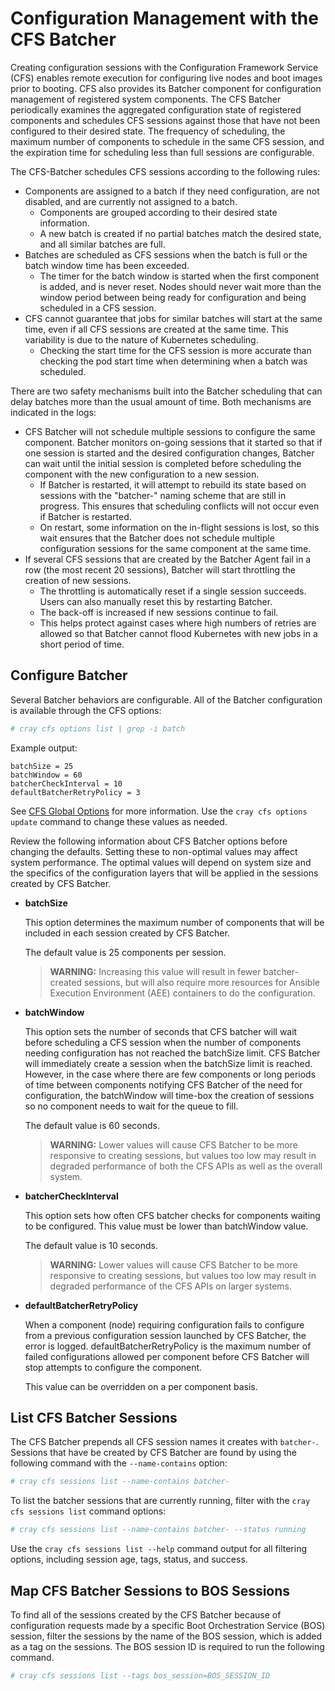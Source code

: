 # Configuration Management with the CFS Batcher

Creating configuration sessions with the Configuration Framework Service \(CFS\) enables remote execution for configuring live nodes and boot images prior to booting. CFS also provides its Batcher component for configuration management of registered system components. The CFS Batcher periodically examines the aggregated configuration state of registered components and schedules CFS sessions against those that have not been configured to their desired state. The frequency of scheduling, the maximum number of components to schedule in the same CFS session, and the expiration time for scheduling less than full sessions are configurable.

The CFS-Batcher schedules CFS sessions according to the following rules:

* Components are assigned to a batch if they need configuration, are not disabled, and are currently not assigned to a batch.
  * Components are grouped according to their desired state information.
  * A new batch is created if no partial batches match the desired state, and all similar batches are full.
* Batches are scheduled as CFS sessions when the batch is full or the batch window time has been exceeded.
  * The timer for the batch window is started when the first component is added, and is never reset. Nodes should never wait more than the window period between being ready for configuration and being scheduled in a CFS session.
* CFS cannot guarantee that jobs for similar batches will start at the same time, even if all CFS sessions are created at the same time. This variability is due to the nature of Kubernetes scheduling.
  * Checking the start time for the CFS session is more accurate than checking the pod start time when determining when a batch was scheduled.

There are two safety mechanisms built into the Batcher scheduling that can delay batches more than the usual amount of time. Both mechanisms are indicated in the logs:

* CFS Batcher will not schedule multiple sessions to configure the same component. Batcher monitors on-going sessions that it started so that if one session is started and the desired configuration changes, Batcher can wait until the initial session is completed before scheduling the component with the new configuration to a new session.
  * If Batcher is restarted, it will attempt to rebuild its state based on sessions with the "batcher-" naming scheme that are still in progress. This ensures that scheduling conflicts will not occur even if Batcher is restarted.
  * On restart, some information on the in-flight sessions is lost, so this wait ensures that the Batcher does not schedule multiple configuration sessions for the same component at the same time.
* If several CFS sessions that are created by the Batcher Agent fail in a row \(the most recent 20 sessions\), Batcher will start throttling the creation of new sessions.
  * The throttling is automatically reset if a single session succeeds. Users can also manually reset this by restarting Batcher.
  * The back-off is increased if new sessions continue to fail.
  * This helps protect against cases where high numbers of retries are allowed so that Batcher cannot flood Kubernetes with new jobs in a short period of time.

## Configure Batcher

Several Batcher behaviors are configurable. All of the Batcher configuration is available through the CFS options:

```bash
# cray cfs options list | grep -i batch
```

Example output:

```text
batchSize = 25
batchWindow = 60
batcherCheckInterval = 10
defaultBatcherRetryPolicy = 3
```

See [CFS Global Options](CFS_Global_Options.md) for more information. Use the `cray cfs options update` command to change these values as needed.

Review the following information about CFS Batcher options before changing the defaults. Setting these to non-optimal values may affect system performance. The optimal values will depend on system size and the specifics of the configuration layers that will be applied in the sessions created by CFS Batcher.

* **batchSize**
  
  This option determines the maximum number of components that will be included in each session created by CFS Batcher.

  The default value is 25 components per session.

  > **WARNING:** Increasing this value will result in fewer batcher-created sessions, but will also require more resources for Ansible Execution Environment \(AEE\) containers to do the configuration.

* **batchWindow**

  This option sets the number of seconds that CFS batcher will wait before scheduling a CFS session when the number of components needing configuration has not reached the batchSize limit. CFS Batcher will immediately create a session when the batchSize limit is reached. However, in the case where there are few components or long periods of time between components notifying CFS Batcher of the need for configuration, the batchWindow will time-box the creation of sessions so no component needs to wait for the queue to fill.

  The default value is 60 seconds.

  > **WARNING:** Lower values will cause CFS Batcher to be more responsive to creating sessions, but values too low may result in degraded performance of both the CFS APIs as well as the overall system.

* **batcherCheckInterval**

  This option sets how often CFS batcher checks for components waiting to be configured. This value must be lower than batchWindow value.

  The default value is 10 seconds.

  > **WARNING:** Lower values will cause CFS Batcher to be more responsive to creating sessions, but values too low may result in degraded performance of the CFS APIs on larger systems.

* **defaultBatcherRetryPolicy**
  
  When a component \(node\) requiring configuration fails to configure from a previous configuration session launched by CFS Batcher, the error is logged. defaultBatcherRetryPolicy is the maximum number of failed configurations allowed per component before CFS Batcher will stop attempts to configure the component.

  This value can be overridden on a per component basis.

## List CFS Batcher Sessions

The CFS Batcher prepends all CFS session names it creates with `batcher-`. Sessions that have be created by CFS Batcher are found by using the following command with the `--name-contains` option:

```bash
# cray cfs sessions list --name-contains batcher-
```

To list the batcher sessions that are currently running, filter with the `cray cfs sessions list` command options:

```bash
# cray cfs sessions list --name-contains batcher- --status running
```

Use the `cray cfs sessions list --help` command output for all filtering options, including session age, tags, status, and success.

## Map CFS Batcher Sessions to BOS Sessions

To find all of the sessions created by the CFS Batcher because of configuration requests made by a specific Boot Orchestration Service \(BOS\) session, filter the sessions by the name of the BOS session, which is added as a tag on the sessions. The BOS session ID is required to run the following command.

```bash
# cray cfs sessions list --tags bos_session=BOS_SESSION_ID
```

